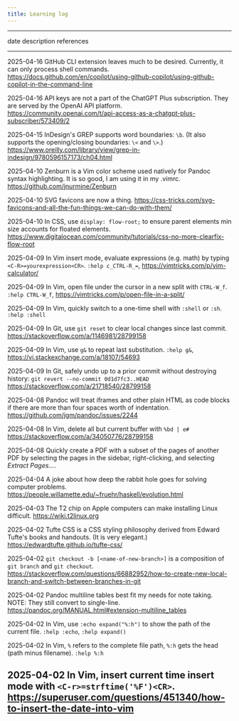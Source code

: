 ```yaml
---
title: Learning log
---
```


----------------------------------------------------------------------------------------------------------------------------------------------------------------------------------------------
date            description                                                                                                                 references
-----------     -----------------------------------------------------------------------------------------------------------------------     --------------------------------------------------
2025-04-16      GitHub CLI extension leaves much to be desired. Currently, it can only process shell commands.                              <https://docs.github.com/en/copilot/using-github-copilot/using-github-copilot-in-the-command-line>

2025-04-16      API keys are not a part of the ChatGPT Plus subscription. They are served by the OpenAI API platform.                       <https://community.openai.com/t/api-access-as-a-chatgpt-plus-subscriber/573409/2>

2025-04-15      InDesign's GREP supports word boundaries: `\b`. (It also supports the opening/closing boundaries: `\<` and `\>`.)           <https://www.oreilly.com/library/view/grep-in-indesign/9780596157173/ch04.html>

2025-04-10      Zenburn is a Vim color scheme used natively for Pandoc syntax highlighting. It is so good, I am using it in my .vimrc.      <https://github.com/jnurmine/Zenburn>

2025-04-10      SVG favicons are now a thing.                                                                                               <https://css-tricks.com/svg-favicons-and-all-the-fun-things-we-can-do-with-them/>

2025-04-10      In CSS, use `display: flow-root;` to ensure parent elements min size accounts for floated elements.                         <https://www.digitalocean.com/community/tutorials/css-no-more-clearfix-flow-root>

2025-04-09      In Vim insert mode, evaluate expressions (e.g. math) by typing `<C-R>=yourexpression<CR>`.                                  `:help c_CTRL-R_=`, <https://vimtricks.com/p/vim-calculator/>

2025-04-09      In Vim, open file under the cursor in a new split with `CTRL-W_f`.                                                          `:help CTRL-W_f`, <https://vimtricks.com/p/open-file-in-a-split/>

2025-04-09      In Vim, quickly switch to  a one-time shell with `:shell` or `:sh`.                                                         `:help :shell`

2025-04-09      In Git, use `git reset` to clear local changes since last commit.                                                           <https://stackoverflow.com/a/1146981/28799158>

2025-04-09      In Vim, use `g&` to repeat last substitution.                                                                               `:help g&`, <https://vi.stackexchange.com/a/18107/54693>

2025-04-09      In Git, safely undo up to a prior commit without destroying history: `git revert --no-commit 0d1d7fc3..HEAD`                <https://stackoverflow.com/a/21718540/28799158>

2025-04-08      Pandoc will treat iframes and other plain HTML as code blocks if there are more than four spaces worth of indentation.      <https://github.com/jgm/pandoc/issues/2244>

2025-04-08      In Vim, delete all but current buffer with `%bd | e#`                                                                       <https://stackoverflow.com/a/34050776/28799158>

2025-04-08      Quickly create a PDF with a subset of the pages of another PDF by selecting the pages in the sidebar, right-clicking,
                and selecting *Extract Pages…*.

2025-04-04      A joke about how deep the rabbit hole goes for solving computer problems.                                                   <https://people.willamette.edu/~fruehr/haskell/evolution.html>

2025-04-03      The T2 chip on Apple computers can make installing Linux difficult.                                                         <https://wiki.t2linux.org>

2025-04-02      Tufte CSS is a CSS styling philosophy derived from Edward Tufte's books and handouts. (It is very elegant.)                 <https://edwardtufte.github.io/tufte-css/>

2025-04-02      `git checkout -b [<name-of-new-branch>]` is a composition of `git branch` and `git checkout`.                               <https://stackoverflow.com/questions/66882952/how-to-create-new-local-branch-and-switch-between-branches-in-git>

2025-04-02      Pandoc multiline tables best fit my needs for note taking. NOTE: They still convert to single-line.                         <https://pandoc.org/MANUAL.html#extension-multiline_tables>

2025-04-02      In Vim, use `:echo expand("%:h")` to show the path of the current file.                                                      `:help :echo`, `:help expand()`

2025-04-02      In Vim, `%` refers to the complete file path, `%:h` gets the head (path minus filename).                                    `:help %:h`

2025-04-02      In Vim, insert current time insert mode with `<C-r>=strftime('%F')<CR>`.                                                    <https://superuser.com/questions/451340/how-to-insert-the-date-into-vim>
----------------------------------------------------------------------------------------------------------------------------------------------------------------------------------------------
